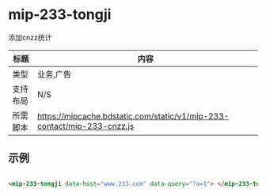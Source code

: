 # mip-233-tongji

添加cnzz统计

标题|内容
----|----
类型|业务,广告
支持布局|N/S
所需脚本|https://mipcache.bdstatic.com/static/v1/mip-233-contact/mip-233-cnzz.js

## 示例

```html

<mip-233-tongji data-host="www.233.com" data-query="?a=1"> </mip-233-tongji>

```

